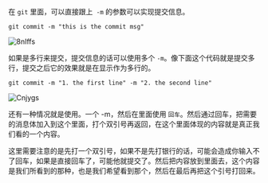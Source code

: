 在 `git`  里面，可以直接跟上` -m` 的参数可以实现提交信息。

```
git commit -m "this is the commit msg"
```

![8nIffs](https://gitee.com/chasays/mdPic/raw/master/uPic/8nIffs.png)


如果是多行来提交，提交信息的话可以使用多个 `-m`。像下面这个代码就是提交多行，提交之后它的效果就是在显示作为多行的。

```
git commit -m "1. the first line" -m "2. the second line"

 ```

![Cnjygs](https://gitee.com/chasays/mdPic/raw/master/uPic/Cnjygs.png)

还有一种情况就是使用。一个 -m，然后在里面使用 `回车`。然后通过回车，把需要的消息体加入到这个里面，打个双引号再返回，在这个里面体现的内容就是真正我们看的一个内容。

这里需要注意的是先打一个双引号，如果不是先打银行的话，可能会造成你输入不了回车，如果是直接回车了，可能他就提交了。然后把内容放到里面去，这个内容是我们所看到的那种，也是我们希望看到那个，然后在最后再把这个引号打回来。
